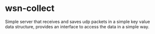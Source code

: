 wsn-collect
===========

Simple server that receives and saves udp packets in a simple key value data structure, provides an interface to access the data in a simple way.
